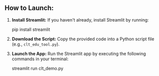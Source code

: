 

## How to Launch:

1. **Install Streamlit:** If you haven't already, install Streamlit by running:

   pip install streamlit

3. **Download the Script:** Copy the provided code into a Python script file (e.g., `clt_edu_tool.py`).

4. **Launch the App:** Run the Streamlit app by executing the following commands in your terminal:

   streamlit run clt_demo.py
